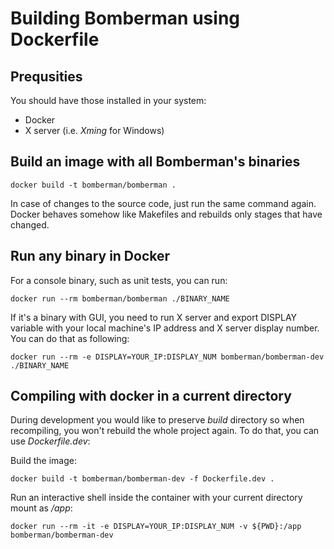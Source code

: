 # Building Bomberman using Dockerfile

## Prequsities 
You should have those installed in your system:
* Docker
* X server (i.e. _Xming_ for Windows)

## Build an image with all Bomberman's binaries
```
docker build -t bomberman/bomberman .
```

In case of changes to the source code, just run the same command again. Docker behaves somehow like Makefiles and rebuilds only stages that have changed.

## Run any binary in Docker
For a console binary, such as unit tests, you can run:
```
docker run --rm bomberman/bomberman ./BINARY_NAME
```

If it's a binary with GUI, you need to run X server and export DISPLAY variable with your local machine's IP address and X server display number. You can do that as following:
```
docker run --rm -e DISPLAY=YOUR_IP:DISPLAY_NUM bomberman/bomberman-dev ./BINARY_NAME
```

## Compiling with docker in a current directory
During development you would like to preserve _build_ directory so when recompiling, you won't rebuild the whole project again. To do that, you can use _Dockerfile.dev_:

Build the image:
```
docker build -t bomberman/bomberman-dev -f Dockerfile.dev .
```

Run an interactive shell inside the container with your current directory mount as _/app_:
```
docker run --rm -it -e DISPLAY=YOUR_IP:DISPLAY_NUM -v ${PWD}:/app bomberman/bomberman-dev
```